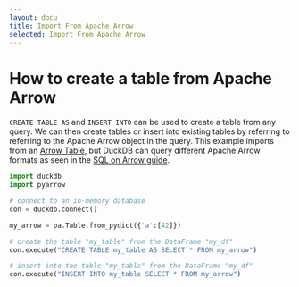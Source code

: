 ```yaml
---
layout: docu
title: Import From Apache Arrow
selected: Import From Apache Arrow
---
```


# How to create a table from Apache Arrow

`CREATE TABLE AS` and `INSERT INTO` can be used to create a table from any query. We can then create tables or insert into existing tables by referring to referring to the Apache Arrow object in the query. This example imports from an [Arrow Table](https://arrow.apache.org/docs/python/generated/pyarrow.Table.html), but DuckDB can query different Apache Arrow formats as seen in the [SQL on Arrow guide](../../guides/python/sql_on_arrow).

```py
import duckdb
import pyarrow

# connect to an in-memory database
con = duckdb.connect()

my_arrow = pa.Table.from_pydict({'a':[42]})

# create the table "my_table" from the DataFrame "my_df"
con.execute("CREATE TABLE my_table AS SELECT * FROM my_arrow")

# insert into the table "my_table" from the DataFrame "my_df"
con.execute("INSERT INTO my_table SELECT * FROM my_arrow")
```

